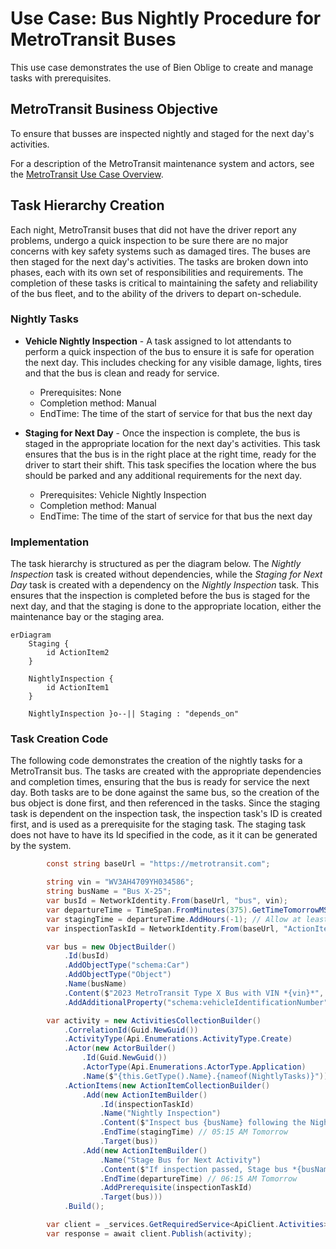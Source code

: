 # Use Case: Bus Nightly Procedure for MetroTransit Buses

This use case demonstrates the use of Bien Oblige to create and manage tasks with prerequisites.

## MetroTransit Business Objective

To ensure that busses are inspected nightly and staged for the next day's activities.

For a description of the MetroTransit maintenance system and actors, see the [MetroTransit Use Case Overview](./README.md).

## Task Hierarchy Creation

Each night, MetroTransit buses that did not have the driver report any problems, undergo a quick inspection to be sure there are no major concerns with key safety systems such as damaged tires. The buses are then staged for the next day's activities. The tasks are broken down into phases, each with its own set of responsibilities and requirements. The completion of these tasks is critical to maintaining the safety and reliability of the bus fleet, and to the ability of the drivers to depart on-schedule.

### Nightly Tasks

* **Vehicle Nightly Inspection** - A task assigned to lot attendants to perform a quick inspection of the bus to ensure it is safe for operation the next day. This includes checking for any visible damage, lights, tires and that the bus is clean and ready for service.
  * Prerequisites: None
  * Completion method: Manual
  * EndTime: The time of the start of service for that bus the next day

* **Staging for Next Day** - Once the inspection is complete, the bus is staged in the appropriate location for the next day's activities. This task ensures that the bus is in the right place at the right time, ready for the driver to start their shift. This task specifies the location where the bus should be parked and any additional requirements for the next day.
  * Prerequisites: Vehicle Nightly Inspection
  * Completion method: Manual
  * EndTime: The time of the start of service for that bus the next day

### Implementation

The task hierarchy is structured as per the diagram below. The *Nightly Inspection* task is created without dependencies, while the *Staging for Next Day* task is created with a dependency on the *Nightly Inspection* task. This ensures that the inspection is completed before the bus is staged for the next day, and that the staging is done to the appropriate location, either the maintenance bay or the staging area.

```mermaid
erDiagram
    Staging {
        id ActionItem2
    }

    NightlyInspection {
        id ActionItem1
    }

    NightlyInspection }o--|| Staging : "depends_on"
```

### Task Creation Code

The following code demonstrates the creation of the nightly tasks for a MetroTransit bus. The tasks are created with the appropriate dependencies and completion times, ensuring that the bus is ready for service the next day.  Both tasks are to be done against the same bus, so the creation of the bus object is done first, and then referenced in the tasks. Since the staging task is dependent on the inspection task, the inspection task's ID is created first, and is used as a prerequisite for the staging task. The staging task does not have to have its Id specified in the code, as it it can be generated by the system.

```csharp
        const string baseUrl = "https://metrotransit.com";

        string vin = "WV3AH4709YH034586";
        string busName = "Bus X-25";
        var busId = NetworkIdentity.From(baseUrl, "bus", vin);
        var departureTime = TimeSpan.FromMinutes(375).GetTimeTomorrowMST();
        var stagingTime = departureTime.AddHours(-1); // Allow at least an hour for staging
        var inspectionTaskId = NetworkIdentity.From(baseUrl, "ActionItem", Guid.NewGuid().ToString());

        var bus = new ObjectBuilder()
            .Id(busId)
            .AddObjectType("schema:Car")
            .AddObjectType("Object")
            .Name(busName)
            .Content($"2023 MetroTransit Type X Bus with VIN *{vin}*", "text/markdown")
            .AddAdditionalProperty("schema:vehicleIdentificationNumber", vin);

        var activity = new ActivitiesCollectionBuilder()
            .CorrelationId(Guid.NewGuid())
            .ActivityType(Api.Enumerations.ActivityType.Create)
            .Actor(new ActorBuilder()
                .Id(Guid.NewGuid())
                .ActorType(Api.Enumerations.ActorType.Application)
                .Name($"{this.GetType().Name}.{nameof(NightlyTasks)}"))
            .ActionItems(new ActionItemCollectionBuilder()
                .Add(new ActionItemBuilder()
                    .Id(inspectionTaskId)
                    .Name("Nightly Inspection")
                    .Content($"Inspect bus {busName} following the Nightly Inspection procedures BKM", MimeType.From("text/plain"))
                    .EndTime(stagingTime) // 05:15 AM Tomorrow
                    .Target(bus))
                .Add(new ActionItemBuilder()
                    .Name("Stage Bus for Next Activity")
                    .Content($"If inspection passed, Stage bus *{busName}* in lane C2 for departure at 06:15 MST. If it failed, stage in the maintenance bay and create a maintenance order.", MimeType.From("text/markdown"))
                    .EndTime(departureTime) // 06:15 AM Tomorrow
                    .AddPrerequisite(inspectionTaskId)
                    .Target(bus)))
            .Build();

        var client = _services.GetRequiredService<ApiClient.Activities>();
        var response = await client.Publish(activity);
```
